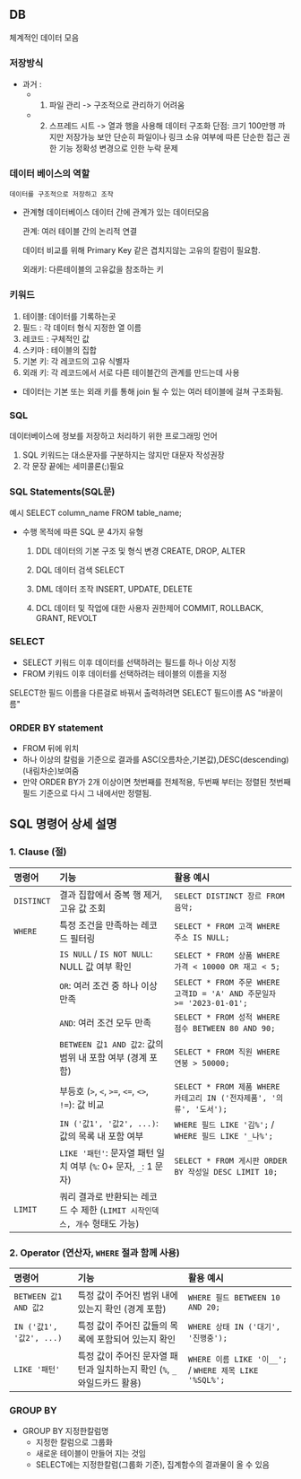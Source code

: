 ## DB
체계적인 데이터 모음 

### 저장방식

- 과거 : 
  - 1. 파일 관리 -> 구조적으로 관리하기 어려움
  - 2. 스프레드 시트 -> 열과 행을 사용해 데이터 구조화
        단점:
            크기
                100만행 까지만 저장가능
            보안
                단순히 파일이나 링크 소유 여부에 따른 단순한 접근 권한 기능
            정확성
                변경으로 인한 누락 문제

### 데이터 베이스의 역할
    데이터를 구조적으로 저장하고 조작

- 관계형 데이터베이스
    데이터 간에 관계가 있는 데이터모음

    관계: 여러 테이블 간의 논리적 연결

    데이터 비교를 위해 Primary Key 같은 겹치지않는 고유의 칼럼이 필요함.

    외래키: 다른테이블의 고유값을 참조하는 키

### 키워드
1. 테이블: 데이터를 기록하는곳
2. 필드 : 각 데이터 형식 지정한 열 이름
3. 레코드 : 구체적인 값
4. 스키마 : 테이블의 집합
5. 기본 키: 각 레코드의 고유 식별자
6. 외래 키: 각 레코드에서 서로 다른 테이블간의 관계를 만드는데 사용

- 데이터는 기본 또는 외래 키를 통해 join 될 수 있는 여러 테이블에 걸쳐 구조화됨.

### SQL
데이터베이스에 정보를 저장하고 처리하기 위한 프로그래밍 언어

1. SQL 키워드는 대소문자를 구분하지는 않지만 대문자 작성권장
2. 각 문장 끝에는 세미콜론(;)필요

### SQL Statements(SQL문)

예시 SELECT column_name FROM table_name;

- 수행 목적에 따른 SQL 문 4가지 유형
    1. DDL
        데이터의 기본 구조 및 형식 변경
        CREATE, DROP, ALTER

    2. DQL
        데이터 검색
        SELECT
        
    3. DML
        데이터 조작
        INSERT, UPDATE, DELETE

    4. DCL
        데이터 및 작업에 대한 사용자 권한제어
        COMMIT, ROLLBACK, GRANT, REVOLT

### SELECT
- SELECT 키워드 이후 데이터를 선택하려는 필드를 하나 이상 지정
- FROM 키워드 이후 데이터를 선택하려는 테이블의 이름을 지정

SELECT한 필드 이름을 다른걸로 바꿔서 출력하려면 SELECT 필드이름 AS "바꿀이름"

### ORDER BY statement
- FROM 뒤에 위치
- 하나 이상의 칼럼을 기준으로 결과를 ASC(오름차순,기본값),DESC(descending)(내림차순)보여줌
- 만약 ORDER BY가 2개 이상이면 첫번째를 전체적용, 두번째 부터는 정렬된 첫번째 필드 기준으로 다시 그 내에서만 정렬됨.


## SQL 명령어 상세 설명

### 1. Clause (절)

| 명령어   | 기능                                                                 | 활용 예시                                                                 |
| :------- | :------------------------------------------------------------------- | :------------------------------------------------------------------------ |
| `DISTINCT` | 결과 집합에서 중복 행 제거, 고유 값 조회                               | `SELECT DISTINCT 장르 FROM 음악;`                                         |
| `WHERE`    | 특정 조건을 만족하는 레코드 필터링                                      | `SELECT * FROM 고객 WHERE 주소 IS NULL;`                               |
|          | `IS NULL` / `IS NOT NULL`: NULL 값 여부 확인                             | `SELECT * FROM 상품 WHERE 가격 < 10000 OR 재고 < 5;`                      |
|          | `OR`: 여러 조건 중 하나 이상 만족                                       | `SELECT * FROM 주문 WHERE 고객ID = 'A' AND 주문일자 >= '2023-01-01';` |
|          | `AND`: 여러 조건 모두 만족                                            | `SELECT * FROM 성적 WHERE 점수 BETWEEN 80 AND 90;`                       |
|          | `BETWEEN 값1 AND 값2`: 값의 범위 내 포함 여부 (경계 포함)                 | `SELECT * FROM 직원 WHERE 연봉 > 50000;`                               |
|          | 부등호 (`>`, `<`, `>=`, `<=`, `<>`, `!=`): 값 비교                       | `SELECT * FROM 제품 WHERE 카테고리 IN ('전자제품', '의류', '도서');`   |
|          | `IN ('값1', '값2', ...)`: 값의 목록 내 포함 여부                           | `WHERE 필드 LIKE '김%';` / `WHERE 필드 LIKE '_나%';`                      |
|          | `LIKE '패턴'`: 문자열 패턴 일치 여부 (`%`: 0+ 문자, `_`: 1 문자)        | `SELECT * FROM 게시판 ORDER BY 작성일 DESC LIMIT 10;`                  |
| `LIMIT`    | 쿼리 결과로 반환되는 레코드 수 제한 (`LIMIT 시작인덱스, 개수` 형태도 가능) |                                                                         |

### 2. Operator (연산자, `WHERE` 절과 함께 사용)

| 명령어              | 기능                                                                 | 활용 예시                                         |
| :------------------ | :------------------------------------------------------------------- | :------------------------------------------------ |
| `BETWEEN 값1 AND 값2` | 특정 값이 주어진 범위 내에 있는지 확인 (경계 포함)                       | `WHERE 필드 BETWEEN 10 AND 20;`                    |
| `IN ('값1', '값2', ...)` | 특정 값이 주어진 값들의 목록에 포함되어 있는지 확인                     | `WHERE 상태 IN ('대기', '진행중');`                |
| `LIKE '패턴'`       | 특정 값이 주어진 문자열 패턴과 일치하는지 확인 (`%`, `_` 와일드카드 활용) | `WHERE 이름 LIKE '이__';` / `WHERE 제목 LIKE '%SQL%';` |
### GROUP BY
- GROUP BY 지정한칼럼명
    - 지정한 칼럼으로 그룹화
    - 새로운 테이블이 만들어 지는 것임
    - SELECT에는 지정한칼럼(그룹화 기준), 집계함수의 결과물이 올 수 있음

